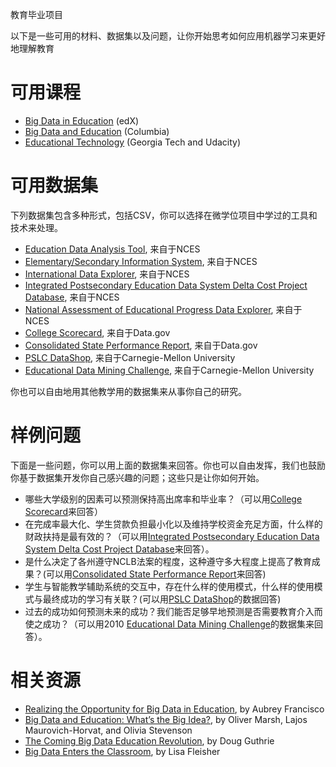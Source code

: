 教育毕业项目

以下是一些可用的材料、数据集以及问题，让你开始思考如何应用机器学习来更好地理解教育

# 可用课程

*   [Big Data in Education](https://www.edx.org/course/big-data-education-teacherscollegex-bde1x) (edX)
*   [Big Data and Education](http://www.columbia.edu/~rsb2162/bigdataeducation.html) (Columbia)
*   [Educational Technology](https://www.udacity.com/course/educational-technology--ud915) (Georgia Tech and Udacity)

# 可用数据集

下列数据集包含多种形式，包括CSV，你可以选择在微学位项目中学过的工具和技术来处理。

*   [Education Data Analysis Tool](http://nces.ed.gov/edat/), 来自于NCES
*   [Elementary/Secondary Information System](http://nces.ed.gov/ccd/elsi/), 来自于NCES
*   [International Data Explorer](http://nces.ed.gov/surveys/international/ide/), 来自于NCES
*   [Integrated Postsecondary Education Data System Delta Cost Project Database](http://nces.ed.gov/ipeds/deltacostproject/), 来自于NCES
*   [National Assessment of Educational Progress Data Explorer](http://nces.ed.gov/nationsreportcard/naepdata/), 来自于NCES
*   [College Scorecard](https://catalog.data.gov/dataset/college-scorecard), 来自于Data.gov
*   [Consolidated State Performance Report](https://catalog.data.gov/dataset/consolidated-state-performance-report-201112), 来自于Data.gov
*   [PSLC DataShop](https://pslcdatashop.web.cmu.edu/), 来自于Carnegie-Mellon University
*   [Educational Data Mining Challenge](http://pslcdatashop.web.cmu.edu/KDDCup/downloads.jsp), 来自于Carnegie-Mellon University

你也可以自由地用其他教学用的数据集来从事你自己的研究。

# 样例问题

下面是一些问题，你可以用上面的数据集来回答。你也可以自由发挥，我们也鼓励你基于数据集开发你自己感兴趣的问题；这些只是让你如何开始。

*   哪些大学级别的因素可以预测保持高出席率和毕业率？（可以用[College Scorecard](https://catalog.data.gov/dataset/college-scorecard)来回答）
*   在完成率最大化、学生贷款负担最小化以及维持学校资金充足方面，什么样的财政扶持是最有效的？（可以用[Integrated Postsecondary Education Data System Delta Cost Project Database](http://nces.ed.gov/ipeds/deltacostproject/)来回答）。
*   是什么决定了各州遵守NCLB法案的程度，这种遵守多大程度上提高了教育成果？(可以用[Consolidated State Performance Report](https://catalog.data.gov/dataset/consolidated-state-performance-report-201112)来回答)
*   学生与智能教学辅助系统的交互中，存在什么样的使用模式，什么样的使用模式与最终成功的学习有关联？(可以用[PSLC DataShop](https://pslcdatashop.web.cmu.edu/)的数据回答)
*   过去的成功如何预测未来的成功？我们能否足够早地预测是否需要教育介入而使之成功？（可以用2010 [Educational Data Mining Challenge](http://pslcdatashop.web.cmu.edu/KDDCup/downloads.jsp)的数据集来回答）。

# 相关资源

*   [Realizing the Opportunity for Big Data in Education](http://www.digitalpromise.org/blog/entry/realizing-the-opportunity-for-big-data-in-education), by Aubrey Francisco
*   [Big Data and Education: What’s the Big Idea?](https://www.ucl.ac.uk/public-policy/public-policy-briefings/big_data_briefing_final.pdf), by Oliver Marsh, Lajos Maurovich-Horvat, and Olivia Stevenson
*   [The Coming Big Data Education Revolution](http://www.usnews.com/opinion/articles/2013/08/15/why-big-data-not-moocs-will-revolutionize-education), by Doug Guthrie
*   [Big Data Enters the Classroom](http://www.wsj.com/articles/SB10001424052702304756104579451241225610478), by Lisa Fleisher
